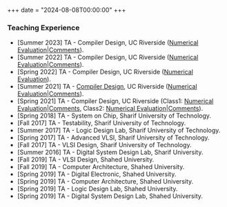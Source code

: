 +++
date = "2024-08-08T00:00:00"
+++

### Teaching Experience

- [Summer 2023] TA - Compiler Design, UC Riverside ([Numerical Evaluation](/uploads/Compiler-Summer23-Evaluation.pdf)|[Comments](/uploads/Compiler-Summer23-Comments.pdf)).
- [Summer 2022] TA - Compiler Design, UC Riverside ([Numerical Evaluation](/uploads/Compiler-Summer22-Evaluation.pdf)|[Comments](/uploads/Compiler-Summer22-Comments.pdf)).
- [Spring 2022] TA - Compiler Design, UC Riverside ([Numerical Evaluation](/uploads/Compiler-Spring22-Evaluation.pdf)).
- [Summer 2021] TA - [Compiler Design](https://www.cs.ucr.edu/~mafar001/compiler/index1.html), UC Riverside ([Numerical Evaluation](/uploads/Compiler-Summer21-Evaluation.pdf)|[Comments](/uploads/Compiler-Summer21-Comments.pdf)).
- [Spring 2021] TA - Compiler Design, UC Riverside (Class1: [Numerical Evaluation](/uploads/Compiler-Spring21-Class1-Evaluation.pdf)|[Comments](/uploads/Compiler-Spring21-Class1-Comments.pdf), Class2: [Numerical Evaluation](/uploads/Compiler-Spring21-Class2-Evaluation.pdf)|[Comments](/uploads/Compiler-Spring21-Class2-Comments.pdf)).
- [Spring 2018] TA - System on Chip, Sharif University of Technology.
- [Fall 2017] TA - Testability, Sharif University of Technology.
- [Summer 2017] TA - Logic Design Lab, Sharif University of Technology. 
- [Spring 2017] TA - Advanced VLSI, Sharif University of Technology.
- [Fall 2017] TA - VLSI Design, Sharif University of Technology.
- [Summer 2016] TA - Digital System Design Lab, Sharif University.
- [Fall 2019] TA - VLSI Design, Shahed University.
- [Fall 2019] TA - Computer Architecture, Shahed University.
- [Spring 2019] TA - Digital Electronic, Shahed University.
- [Spring 2019] TA - Computer Architecture, Shahed University.
- [Spring 2019] TA - Logic Design Lab, Shahed University.
- [Spring 2019] TA - Digital System Design Lab, Shahed University.
